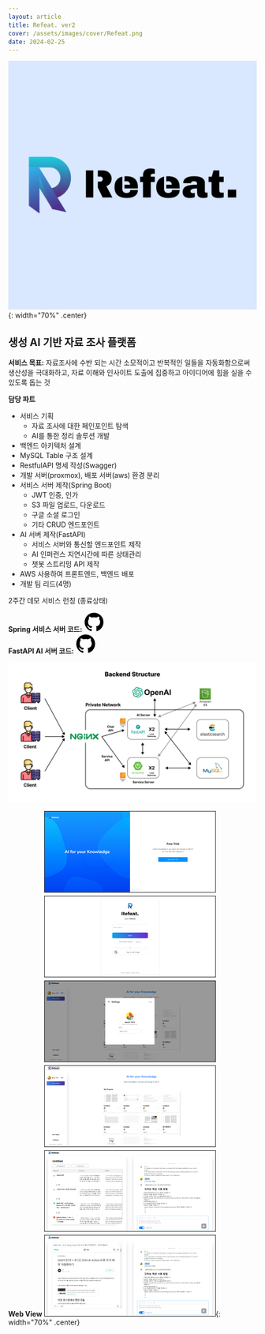 ```yaml
---
layout: article
title: Refeat. ver2
cover: /assets/images/cover/Refeat.png
date: 2024-02-25
---
```

![](../assets/images/cover/Refeat.png){: width="70%" .center}

## 생성 AI 기반 자료 조사 플랫폼

**서비스 목표:** 자료조사에 수반 되는 시간 소모적이고 반복적인 일들을 자동화함으로써 생산성을 극대화하고, 자료 이해와 인사이트 도출에 집중하고 아이디어에 힘을 실을 수 있도록 돕는 것

**담당 파트**  
* 서비스 기획
	* 자료 조사에 대한 페인포인트 탐색
	* AI를 통한 정리 솔루션 개발
* 백엔드 아키텍처 설계
* MySQL Table 구조 설계
* RestfulAPI 명세 작성(Swagger)
* 개발 서버(proxmox), 배포 서버(aws) 환경 분리
* 서비스 서버 제작(Spring Boot)
	* JWT 인증, 인가
	* S3 파일 업로드, 다운로드
	* 구글 소셜 로그인
	* 기타 CRUD 엔드포인트
* AI 서버 제작(FastAPI)
	* 서비스 서버와 통신할 엔드포인트 제작
	* AI 인퍼런스 지연시간에 따른 상태관리
	* 챗봇 스트리밍 API 제작
* AWS 사용하여 프론트엔드, 백엔드 배포
* 개발 팀 리드(4명)



2주간 데모 서비스 런칭 (종료상태)

**Spring 서비스 서버 코드:** [<img src="/assets/images/github-20.svg">](https://github.com/devch1013/Refeat-BE)  
**FastAPI AI 서버 코드:** [<img src="/assets/images/github-20.svg">](https://github.com/devch1013/refeat_AI_BE)  



![](/assets/images/Refeat-backend-structure.png)


**Web View**
![](../assets/images/Refeat-web.png){: width="70%" .center}

